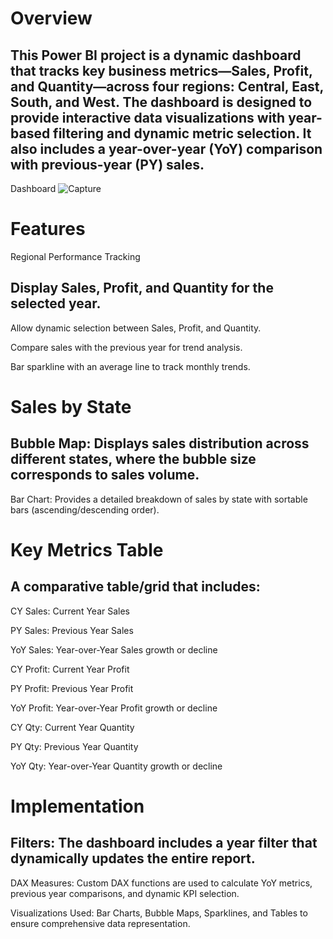 # Overview

## This Power BI project is a dynamic dashboard that tracks key business metrics—Sales, Profit, and Quantity—across four regions: Central, East, South, and West. The dashboard is designed to provide interactive data visualizations with year-based filtering and dynamic metric selection. It also includes a year-over-year (YoY) comparison with previous-year (PY) sales.

Dashboard
![Capture](https://github.com/user-attachments/assets/8bdc9b66-4bfb-4678-b362-7209f8510c05)

# Features
Regional Performance Tracking

## Display Sales, Profit, and Quantity for the selected year.

Allow dynamic selection between Sales, Profit, and Quantity.

Compare sales with the previous year for trend analysis.

Bar sparkline with an average line to track monthly trends.

# Sales by State

## Bubble Map: Displays sales distribution across different states, where the bubble size corresponds to sales volume.

Bar Chart: Provides a detailed breakdown of sales by state with sortable bars (ascending/descending order).

# Key Metrics Table

## A comparative table/grid that includes:

CY Sales: Current Year Sales

PY Sales: Previous Year Sales

YoY Sales: Year-over-Year Sales growth or decline

CY Profit: Current Year Profit

PY Profit: Previous Year Profit

YoY Profit: Year-over-Year Profit growth or decline

CY Qty: Current Year Quantity

PY Qty: Previous Year Quantity

YoY Qty: Year-over-Year Quantity growth or decline

# Implementation

## Filters: The dashboard includes a year filter that dynamically updates the entire report.

DAX Measures: Custom DAX functions are used to calculate YoY metrics, previous year comparisons, and dynamic KPI selection.

Visualizations Used: Bar Charts, Bubble Maps, Sparklines, and Tables to ensure comprehensive data representation.
